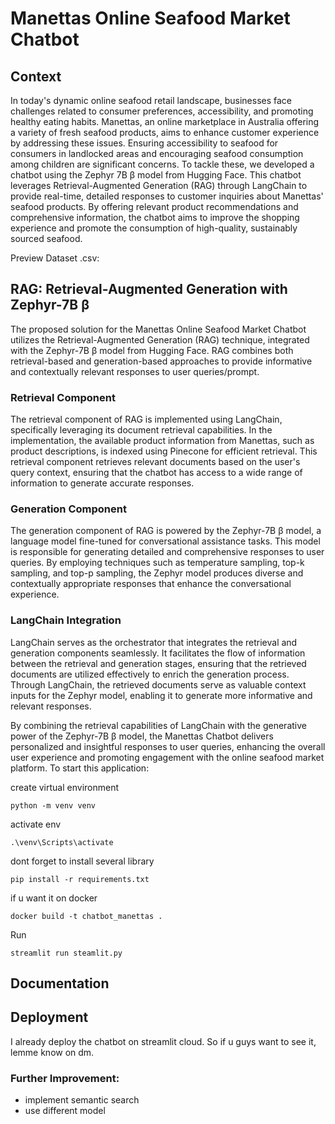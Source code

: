 # Manettas Online Seafood Market Chatbot
## Context

In today's dynamic online seafood retail landscape, businesses face challenges related to consumer preferences, accessibility, and promoting healthy eating habits. Manettas, an online marketplace in Australia offering a variety of fresh seafood products, aims to enhance customer experience by addressing these issues. Ensuring accessibility to seafood for consumers in landlocked areas and encouraging seafood consumption among children are significant concerns. To tackle these, we developed a chatbot using the Zephyr 7B β model from Hugging Face. This chatbot leverages Retrieval-Augmented Generation (RAG) through LangChain to provide real-time, detailed responses to customer inquiries about Manettas' seafood products. By offering relevant product recommendations and comprehensive information, the chatbot aims to improve the shopping experience and promote the consumption of high-quality, sustainably sourced seafood.

Preview Dataset .csv:


## RAG: Retrieval-Augmented Generation with Zephyr-7B β

The proposed solution for the Manettas Online Seafood Market Chatbot utilizes the Retrieval-Augmented Generation (RAG) technique, integrated with the Zephyr-7B β model from Hugging Face. RAG combines both retrieval-based and generation-based approaches to provide informative and contextually relevant responses to user queries/prompt.

### Retrieval Component
The retrieval component of RAG is implemented using LangChain, specifically leveraging its document retrieval capabilities. In the implementation, the available product information from Manettas, such as product descriptions, is indexed using Pinecone for efficient retrieval. This retrieval component retrieves relevant documents based on the user's query context, ensuring that the chatbot has access to a wide range of information to generate accurate responses.

### Generation Component
The generation component of RAG is powered by the Zephyr-7B β model, a language model fine-tuned for conversational assistance tasks. This model is responsible for generating detailed and comprehensive responses to user queries. By employing techniques such as temperature sampling, top-k sampling, and top-p sampling, the Zephyr model produces diverse and contextually appropriate responses that enhance the conversational experience.

### LangChain Integration
LangChain serves as the orchestrator that integrates the retrieval and generation components seamlessly. It facilitates the flow of information between the retrieval and generation stages, ensuring that the retrieved documents are utilized effectively to enrich the generation process. Through LangChain, the retrieved documents serve as valuable context inputs for the Zephyr model, enabling it to generate more informative and relevant responses.

By combining the retrieval capabilities of LangChain with the generative power of the Zephyr-7B β model, the Manettas Chatbot delivers personalized and insightful responses to user queries, enhancing the overall user experience and promoting engagement with the online seafood market platform.
To start this application:

create virtual environment
```
python -m venv venv
```

activate env
```
.\venv\Scripts\activate
```

dont forget to install several library
```
pip install -r requirements.txt
```

if u want it on docker
```
docker build -t chatbot_manettas .
```

Run
```
streamlit run steamlit.py
```

## Documentation



## Deployment
I already deploy the chatbot on streamlit cloud. So if u guys want to see it, lemme know on dm.


### Further Improvement:
- implement semantic search
- use different model